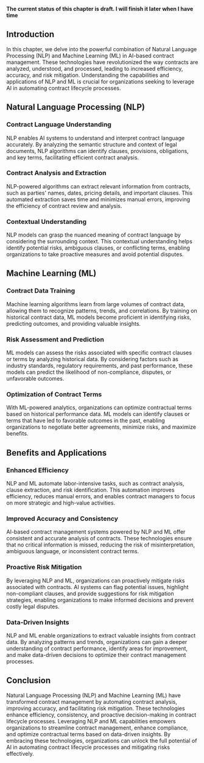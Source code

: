 **The current status of this chapter is draft. I will finish it later when I have time**

Introduction
------------

In this chapter, we delve into the powerful combination of Natural Language Processing (NLP) and Machine Learning (ML) in AI-based contract management. These technologies have revolutionized the way contracts are analyzed, understood, and processed, leading to increased efficiency, accuracy, and risk mitigation. Understanding the capabilities and applications of NLP and ML is crucial for organizations seeking to leverage AI in automating contract lifecycle processes.

Natural Language Processing (NLP)
---------------------------------

### Contract Language Understanding

NLP enables AI systems to understand and interpret contract language accurately. By analyzing the semantic structure and context of legal documents, NLP algorithms can identify clauses, provisions, obligations, and key terms, facilitating efficient contract analysis.

### Contract Analysis and Extraction

NLP-powered algorithms can extract relevant information from contracts, such as parties' names, dates, pricing details, and important clauses. This automated extraction saves time and minimizes manual errors, improving the efficiency of contract review and analysis.

### Contextual Understanding

NLP models can grasp the nuanced meaning of contract language by considering the surrounding context. This contextual understanding helps identify potential risks, ambiguous clauses, or conflicting terms, enabling organizations to take proactive measures and avoid potential disputes.

Machine Learning (ML)
---------------------

### Contract Data Training

Machine learning algorithms learn from large volumes of contract data, allowing them to recognize patterns, trends, and correlations. By training on historical contract data, ML models become proficient in identifying risks, predicting outcomes, and providing valuable insights.

### Risk Assessment and Prediction

ML models can assess the risks associated with specific contract clauses or terms by analyzing historical data. By considering factors such as industry standards, regulatory requirements, and past performance, these models can predict the likelihood of non-compliance, disputes, or unfavorable outcomes.

### Optimization of Contract Terms

With ML-powered analytics, organizations can optimize contractual terms based on historical performance data. ML models can identify clauses or terms that have led to favorable outcomes in the past, enabling organizations to negotiate better agreements, minimize risks, and maximize benefits.

Benefits and Applications
-------------------------

### Enhanced Efficiency

NLP and ML automate labor-intensive tasks, such as contract analysis, clause extraction, and risk identification. This automation improves efficiency, reduces manual errors, and enables contract managers to focus on more strategic and high-value activities.

### Improved Accuracy and Consistency

AI-based contract management systems powered by NLP and ML offer consistent and accurate analysis of contracts. These technologies ensure that no critical information is missed, reducing the risk of misinterpretation, ambiguous language, or inconsistent contract terms.

### Proactive Risk Mitigation

By leveraging NLP and ML, organizations can proactively mitigate risks associated with contracts. AI systems can flag potential issues, highlight non-compliant clauses, and provide suggestions for risk mitigation strategies, enabling organizations to make informed decisions and prevent costly legal disputes.

### Data-Driven Insights

NLP and ML enable organizations to extract valuable insights from contract data. By analyzing patterns and trends, organizations can gain a deeper understanding of contract performance, identify areas for improvement, and make data-driven decisions to optimize their contract management processes.

Conclusion
----------

Natural Language Processing (NLP) and Machine Learning (ML) have transformed contract management by automating contract analysis, improving accuracy, and facilitating risk mitigation. These technologies enhance efficiency, consistency, and proactive decision-making in contract lifecycle processes. Leveraging NLP and ML capabilities empowers organizations to streamline contract management, enhance compliance, and optimize contractual terms based on data-driven insights. By embracing these technologies, organizations can unlock the full potential of AI in automating contract lifecycle processes and mitigating risks effectively.
